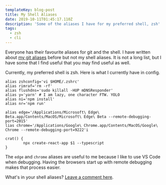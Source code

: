 ```yaml
---
templateKey: blog-post
title: My Shell Aliases
date: 2019-10-11T01:45:17.110Z
description: 'Some of the aliases I have for my preferred shell, zsh'
tags:
  - zsh
  - cli
---
```

Everyone has their favourite aliases for git and the shell. I have written about [my git aliases](https://www.iamdeveloper.com/blog/2018-08-25-my-git-aliases/) before but not my shell aliases. It is not a long list, but I have some that I find useful that you may find useful as well.

Currently, my preferred shell is zsh. Here is what I currently have in config.

```
alias zshconfig='vi $HOME/.zshrc'
alias rimraf='rm -rf'
alias flushdns='sudo killall -HUP mDNSResponder'
alias y='yarn' # I am lazy, one character FTW. YOLO
alias ni='npm install'
alias nr='npm run'

alias edge='/Applications/Microsoft\ Edge\ Beta.app/Contents/MacOS/Microsoft\ Edge\ Beta --remote-debugging-port=2015'
lias chrome='/Applications/Google\ Chrome.app/Contents/MacOS/Google\ Chrome --remote-debugging-port=9222'i

crat() {
        npx create-react-app $1 --typescript
}
```

The `edge` and `chrome` aliases are useful to me because I like to use VS Code when debugging. Having the browsers start up with remote debugging makes that process easier.

What's in your shell aliases? [Leave a comment here](https://dev.to/nickytonline/my-shell-aliases-1obk#comments).
